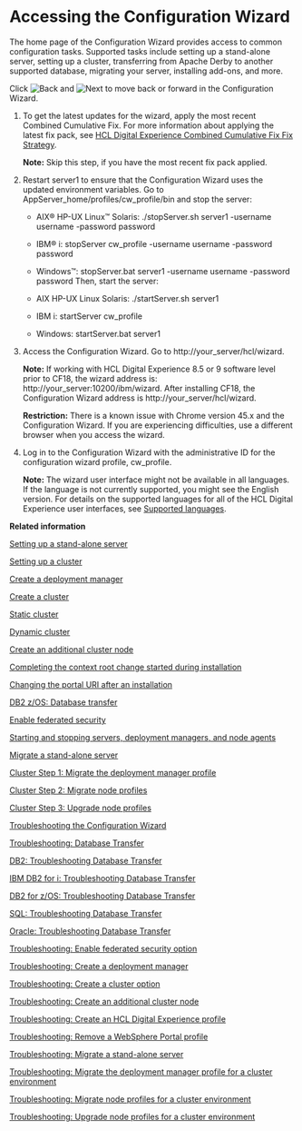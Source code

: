 # Accessing the Configuration Wizard

The home page of the Configuration Wizard provides access to common configuration tasks. Supported tasks include setting up a stand-alone server, setting up a cluster, transferring from Apache Derby to another supported database, migrating your server, installing add-ons, and more.

Click ![Back](../images/cw_backicon.jpg) and ![Next](../images/cw_forwardicon.jpg) to move back or forward in the Configuration Wizard.

1.  To get the latest updates for the wizard, apply the most recent Combined Cumulative Fix. For more information about applying the latest fix pack, see [HCL Digital Experience Combined Cumulative Fix Fix Strategy](https://help.hcltechsw.com/digital-experience/9.5/overview/new_cf95.html).

    **Note:** Skip this step, if you have the most recent fix pack applied.

2.  Restart server1 to ensure that the Configuration Wizard uses the updated environment variables. Go to AppServer\_home/profiles/cw\_profile/bin and stop the server:

    -   AIX® HP-UX Linux™ Solaris: ./stopServer.sh server1 -username username -password password
    -   IBM® i: stopServer cw\_profile -username username -password password
    -   Windows™: stopServer.bat server1 -username username -password password
    Then, start the server:

    -   AIX HP-UX Linux Solaris: ./startServer.sh server1
    -   IBM i: startServer cw\_profile
    -   Windows: startServer.bat server1
3.  Access the Configuration Wizard. Go to http://your\_server/hcl/wizard.

    **Note:** If working with HCL Digital Experience 8.5 or 9 software level prior to CF18, the wizard address is: http://your\_server:10200/ibm/wizard. After installing CF18, the Configuration Wizard address is http://your\_server/hcl/wizard.

    **Restriction:** There is a known issue with Chrome version 45.x and the Configuration Wizard. If you are experiencing difficulties, use a different browser when you access the wizard.

4.  Log in to the Configuration Wizard with the administrative ID for the configuration wizard profile, cw\_profile.

    **Note:** The wizard user interface might not be available in all languages. If the language is not currently supported, you might see the English version. For details on the supported languages for all of the HCL Digital Experience user interfaces, see [Supported languages](../reference/supportedlanguages.md).



**Related information**  


[Setting up a stand-alone server](../config/config_standalone.md)

[Setting up a cluster](../config/config_cluster.md)

[Create a deployment manager](../config/cw_dmgr_profile.md)

[Create a cluster](../config/cw_create_cluster.md)

[Static cluster](../config/cw_create_staticcluster.md)

[Dynamic cluster](../config/cw_create_dynamiccluster.md)

[Create an additional cluster node](../config/cw_add_node.md)

[Completing the context root change started during installation](../config/cfg_intr_inst.md)

[Changing the portal URI after an installation](../config/cfg_intr.md)

[DB2 z/OS: Database transfer](../config/cw_db_transfer.md)

[Enable federated security](../config/cw_ldap.md)

[Starting and stopping servers, deployment managers, and node agents](../admin-system/stopstart.md)

[Migrate a stand-alone server](../config/cw_migrate_stand_alone.md)

[Cluster Step 1: Migrate the deployment manager profile](../config/cw_migrate_cluster_1.md)

[Cluster Step 2: Migrate node profiles](../config/cw_migrate_cluster_2.md)

[Cluster Step 3: Upgrade node profiles](../config/cw_migrate_cluster_3.md)

[Troubleshooting the Configuration Wizard](../trouble/cw_troubleshooting.md)

[Troubleshooting: Database Transfer](../trouble/cw_dbtransfer_trouble.md)

[DB2: Troubleshooting Database Transfer](../trouble/cw_dbtransfer-db2.md)

[IBM DB2 for i: Troubleshooting Database Transfer](../trouble/cw_dbtransfer_ibmi.md)

[DB2 for z/OS: Troubleshooting Database Transfer](../trouble/cw_dbtransfer_zos.md)

[SQL: Troubleshooting Database Transfer](../trouble/cw_dbtransfer_sql.md)

[Oracle: Troubleshooting Database Transfer](../trouble/cw_dbtransfer_oracle.md)

[Troubleshooting: Enable federated security option](../trouble/cw_ldap.md)

[Troubleshooting: Create a deployment manager](../trouble/cw_create_dmgr.md)

[Troubleshooting: Create a cluster option](../trouble/cw_create_cluster.md)

[Troubleshooting: Create an additional cluster node](../trouble/cw_create_addnode.md)

[Troubleshooting: Create an HCL Digital Experience profile](../trouble/cw_createprofile.md)

[Troubleshooting: Remove a WebSphere Portal profile](../trouble/cw_removeprofile.md)

[Troubleshooting: Migrate a stand-alone server](../trouble/cw_migrate_standalone.md)

[Troubleshooting: Migrate the deployment manager profile for a cluster environment](../trouble/cw_migrate_cluster1.md)

[Troubleshooting: Migrate node profiles for a cluster environment](../trouble/cw_migrate_cluster2.md)

[Troubleshooting: Upgrade node profiles for a cluster environment](../trouble/cw_migrate_cluster3.md)

